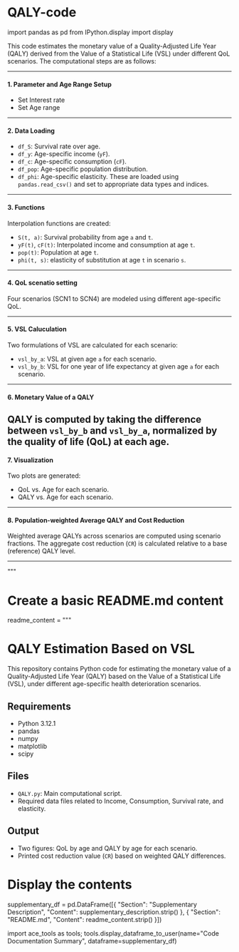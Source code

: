# QALY-code
import pandas as pd
from IPython.display import display

This code estimates the monetary value of a Quality-Adjusted Life Year (QALY) derived from the Value of a Statistical Life (VSL) under different QoL scenarios. The computational steps are as follows:

---

#### 1. **Parameter and Age Range Setup**
- Set Interest rate
- Set Age range
---

#### 2. **Data Loading**
- `df_S`: Survival rate over age.
- `df_y`: Age-specific income (`yF`).
- `df_c`: Age-specific consumption (`cF`).
- `df_pop`: Age-specific population distribution.
- `df_phi`: Age-specific elasticity.
These are loaded using `pandas.read_csv()` and set to appropriate data types and indices.
---

#### 3. **Functions**
Interpolation functions are created:
- `S(t, a)`: Survival probability from age `a` and `t`.
- `yF(t)`, `cF(t)`: Interpolated income and consumption at age `t`.
- `pop(t)`: Population at age `t`.
- `phi(t, s)`: elasticity of substitution at age `t` in scenario `s`.
---

#### 4. **QoL scenatio setting**
Four scenarios (SCN1 to SCN4) are modeled using different age-specific QoL.

---

#### 5. **VSL Caluculation**
Two formulations of VSL are calculated for each scenario:
- `vsl_by_a`: VSL at given age `a` for each scenario.
- `vsl_by_b`: VSL for one year of life expectancy at given age `a` for each scenario.
---

#### 6. **Monetary Value of a QALY**
QALY is computed by taking the difference between `vsl_by_b` and `vsl_by_a`, normalized by the quality of life (QoL) at each age.
---

#### 7. **Visualization**
Two plots are generated:
- QoL vs. Age for each scenario.
- QALY vs. Age for each scenario.
---

#### 8. **Population-weighted Average QALY and Cost Reduction**
Weighted average QALYs across scenarios are computed using scenario fractions. The aggregate cost reduction (`CR`) is calculated relative to a base (reference) QALY level.

---

"""

# Create a basic README.md content
readme_content = """
# QALY Estimation Based on VSL

This repository contains Python code for estimating the monetary value of a Quality-Adjusted Life Year (QALY) based on the Value of a Statistical Life (VSL), under different age-specific health deterioration scenarios.

## Requirements
- Python 3.12.1
- pandas
- numpy
- matplotlib
- scipy

## Files
- `QALY.py`: Main computational script.
- Required data files related to Income, Consumption, Survival rate, and elasticity.

## Output
- Two figures: QoL by age and QALY by age for each scenario.
- Printed cost reduction value (`CR`) based on weighted QALY differences.


# Display the contents
supplementary_df = pd.DataFrame([{
    "Section": "Supplementary Description",
    "Content": supplementary_description.strip()
}, {
    "Section": "README.md",
    "Content": readme_content.strip()
}])

import ace_tools as tools; tools.display_dataframe_to_user(name="Code Documentation Summary", dataframe=supplementary_df)
